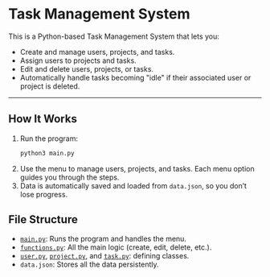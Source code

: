 # Task Management System

This is a Python-based Task Management System that lets you:
- Create and manage users, projects, and tasks.
- Assign users to projects and tasks.
- Edit and delete users, projects, or tasks.
- Automatically handle tasks becoming "idle" if their associated user or project is deleted.

---

## How It Works
1. Run the program:
   ```bash
   python3 main.py
   ```
2. Use the menu to manage users, projects, and tasks. Each menu option guides you through the steps.
3. Data is automatically saved and loaded from `data.json`, so you don’t lose progress.

## File Structure
- [`main.py`](main.py): Runs the program and handles the menu.
- [`functions.py`](functions.py): All the main logic (create, edit, delete, etc.).
- [`user.py`](user.py), [`project.py`](project.py), and [`task.py`](task.py): defining classes.
- `data.json`: Stores all the data persistently.
